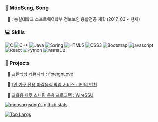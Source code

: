 ### 👩 MooSong, Song
&nbsp;&nbsp;🏫 : 숭실대학교 소프트웨어학부 정보보안 융합전공 재학 (2017. 03 ~ 현재)

### 💻 Skills
![C](https://img.shields.io/badge/-C-A8B9CC?style=for-the-badge&logo=C&logoColor=white)
![C++](https://img.shields.io/badge/-C++-00599C?style=for-the-badge&logo=cplusplus&logoColor=white)
![Java](https://img.shields.io/badge/-Java-007396?style=for-the-badge&logo=Java&logoColor=white)
![Spring](https://img.shields.io/badge/-Spring-6DB33F?style=for-the-badge&logo=Spring&logoColor=white)
![HTML5](https://img.shields.io/badge/-HTML5-E34F26?style=for-the-badge&logo=HTML5&logoColor=white)
![CSS3](https://img.shields.io/badge/-CSS3-1572B6?style=for-the-badge&logo=CSS3&logoColor=white)
![Bootstrap](https://img.shields.io/badge/-Bootstrap-563D7C?style=for-the-badge&logo=Bootstrap&logoColor=white)
![javascript](https://img.shields.io/badge/-JavaScript-F7Df1E?style=for-the-badge&logo=JavaScript&logoColor=white)
![React](https://img.shields.io/badge/-ReactNative-61DAFB?style=for-the-badge&logo=React&logoColor=white)
![Python](https://img.shields.io/badge/-Python-3776AB?style=for-the-badge&logo=Python&logoColor=white)
![MariaDB](https://img.shields.io/badge/-mariadbfoundation-1F305F?style=for-the-badge&logo=mariadbfoundation&logoColor=white)

### 📂 Projects
&nbsp;&nbsp;📃 [교환학생 커뮤니티 : ForeignLove](https://github.com/moosongsong/WEB_Project_ForeignLove)
  
&nbsp;&nbsp;📃 [1인 가구 전용 마감음식 픽업 서비스 : 1인의 만찬](https://github.com/moosongsong/Dinner41_Spring_Project)
  
&nbsp;&nbsp;📃 [교육용 패킷 스니핑 응용 프로그램 : WireSSU](https://github.com/moosongsong/JAVA_Project_WireSSU)

[![moosongsong's github stats](https://github-readme-stats.vercel.app/api?username=moosongsong)](https://github.com/moosongsong)

[![Top Langs](https://github-readme-stats.vercel.app/api/top-langs/?username=moosongsong)](https://github.com/moosongsong)
